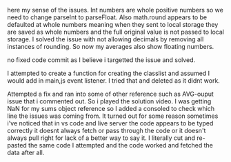 here my sense of the issues. Int numbers are whole positive numbers so we need to change parseInt to parseFloat. Also math.round appears to be defaulted at whole numbers meaning when they sent to local storage they are saved as whole numbers and the full original value is not passed to local storage. I solved the issue with not allowing decimals by removing all instances of rounding. So now my averages also show floating numbers.

no fixed code commit as I believe i targetted the issue and solved.

I attempted to create a function for creating the classlist and assumed I would add in main,js event listener. I tried that and deleted as it didnt work.

Attempted a fix and ran into some of other reference such as AVG-ouput issue that i commented out. So i played the solution video. I was getting NaN for my sums object reference so I added a consoled to check which line the issues was coming from. It turned out for some reason sometimes i've noticed that in vs code and live server the code appears to be typed correctly it doesnt always fetch or pass through the code or it doesn't always pull right for lack of a better way to say it. I literally cut and re-pasted the same code I attempted and the code worked and fetched the data after all.